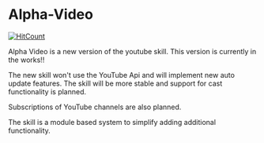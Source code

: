 # Alpha-Video
[![HitCount](http://hits.dwyl.com/unofficial-skills/alpha-video.svg)](http://hits.dwyl.com/unofficial-skills/alpha-video)


Alpha Video is a new version of the youtube skill.
This version is currently in the works!!

The new skill won't use the YouTube Api and will implement new auto update features.
The skill will be more stable and support for cast functionality is planned.

Subscriptions of YouTube channels are also planned.

The skill is a module based system to simplify adding additional functionality.
